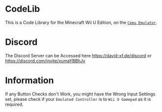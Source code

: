 # CodeLib
This is a Code Library for the Minecraft Wii U Edition, on the [`Cemu Emulator`](https://github.com/cemu-project/Cemu).

# Discord
The Discord Server can be Accessed here https://david-xf.de/discord or https://discord.com/invite/xumaYBBhJv

# Information
If any Button Checks don't Work, you might have the Wrong Input Settings set, please check if your `Emulated Controller` is to `Wii U Gamepad` as it is required.
